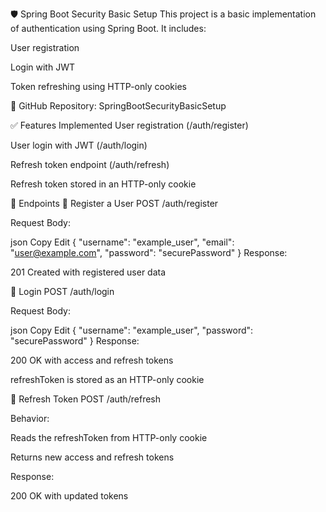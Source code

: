 🛡️ Spring Boot Security Basic Setup
This project is a basic implementation of authentication using Spring Boot. It includes:

User registration

Login with JWT

Token refreshing using HTTP-only cookies

🔗 GitHub Repository: SpringBootSecurityBasicSetup

✅ Features Implemented
User registration (/auth/register)

User login with JWT (/auth/login)

Refresh token endpoint (/auth/refresh)

Refresh token stored in an HTTP-only cookie

📌 Endpoints
🔹 Register a User
POST /auth/register

Request Body:

json
Copy
Edit
{
"username": "example_user",
"email": "user@example.com",
"password": "securePassword"
}
Response:

201 Created with registered user data

🔹 Login
POST /auth/login

Request Body:

json
Copy
Edit
{
"username": "example_user",
"password": "securePassword"
}
Response:

200 OK with access and refresh tokens

refreshToken is stored as an HTTP-only cookie

🔹 Refresh Token
POST /auth/refresh

Behavior:

Reads the refreshToken from HTTP-only cookie

Returns new access and refresh tokens

Response:

200 OK with updated tokens